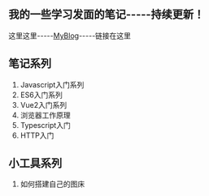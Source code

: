 ## 我的一些学习发面的笔记-----持续更新！

这里这里-----[MyBlog](https://nianchen.github.io/MylearnBlog/)-----链接在这里

## 笔记系列
1. Javascript入门系列
2. ES6入门系列
3. Vue2入门系列
4. 浏览器工作原理
5. Typescript入门
6. HTTP入门

## 小工具系列

1. 如何搭建自己的图床

